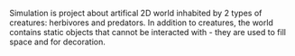 Simulation is project about artifical 2D world inhabited by 2 types of creatures: herbivores and predators. In addition to creatures, the world contains static objects that cannot be interacted with - they are used to fill space and for decoration.
